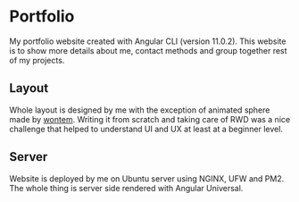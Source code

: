 # Portfolio

My portfolio website created with Angular CLI (version 11.0.2). This website is to show more details about me, contact methods and group together rest of my projects.

## Layout

Whole layout is designed by me with the exception of animated sphere made by [wontem](https://codepen.io/wontem).
Writing it from scratch and taking care of RWD was a nice challenge that helped to understand UI and UX at least at a beginner level.

## Server

Website is deployed by me on Ubuntu server using NGINX, UFW and PM2.
The whole thing is server side rendered with Angular Universal.
